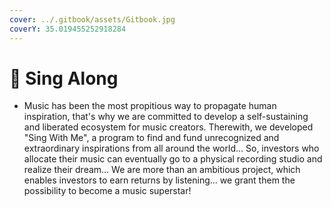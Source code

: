 ```yaml
---
cover: ../.gitbook/assets/Gitbook.jpg
coverY: 35.019455252918284
---
```


# 🎼 Sing Along



* Music has been the most propitious way to propagate human inspiration, that's why we are committed to develop a self-sustaining and liberated ecosystem for music creators. Therewith, we developed "Sing With Me", a program to find and fund unrecognized and extraordinary inspirations from all around the world... So, investors who allocate their music can eventually go to a physical recording studio and realize their dream... We are more than an ambitious project, which enables investors to earn returns by listening... we grant them the possibility to become a music superstar!
